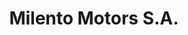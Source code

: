 ---
title: "Milento Motors S.A."
url: /ciudad-autonoma-de-buenos-aires/milento-motors-s-a/
shop: coche
---
